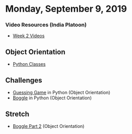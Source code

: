Monday, September 9, 2019
====================
### Video Resources (India Platoon)
- [Week 2 Videos](https://www.youtube.com/playlist?list=PLu0CiQ7bzwEQT_GDPFAx7E7awUWCv5zMu)

## Object Orientation
* [Python Classes](https://github.com/julietplatoon/curriculum/blob/master/week-01/lecture-materials/python-oop.md)

## Challenges
* [Guessing Game](https://github.com/julietplatoon/guessing-game) in Python (Object Orientation)
* [Boggle](https://github.com/julietplatoon/boggle) in Python (Object Orientation)

## Stretch
* [Boggle Part 2](https://github.com/julietplatoon/boggle-2) (Object Orientation)
